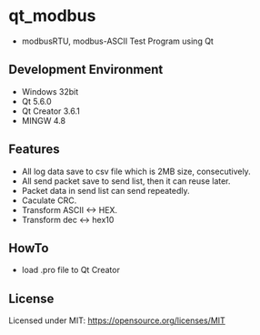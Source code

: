 # qt_modbus 
 - modbusRTU, modbus-ASCII Test Program using Qt

## Development Environment
 - Windows 32bit
 - Qt 5.6.0
 - Qt Creator 3.6.1
 - MINGW 4.8 

## Features
 - All log data save to csv file which is 2MB size, consecutively.
 - All send packet save to send list, then it can reuse later.
 - Packet data in send list can send repeatedly.
 - Caculate CRC.
 - Transform ASCII <-> HEX. 
 - Transform dec <-> hex10

## HowTo 
 - load .pro file to Qt Creator 

## License
Licensed under MIT:
https://opensource.org/licenses/MIT

